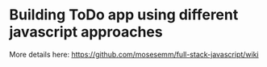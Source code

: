 # Building ToDo app using different javascript approaches
More details here: https://github.com/mosesemm/full-stack-javascript/wiki

